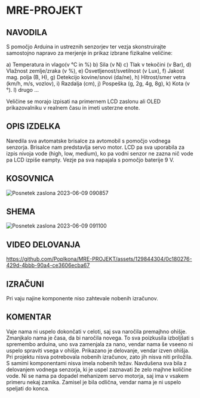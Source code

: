 # MRE-PROJEKT
## NAVODILA
S pomočjo Arduina in ustreznih senzorjev ter vezja skonstruirajte samostojno napravo za merjenje in prikaz izbrane fizikalne veličine:

a) Temperatura in vlago(v °C in %)
b) Sila (v N)
c) Tlak v tekočini (v Bar),
d) Vlažnost zemlje/zraka (v %),
e) Osvetljenost/svetilnost (v Lux),
f) Jakost mag. polja (B, H),
g) Detekcijo kovine/snovi (da/ne),
h) Hitrost/smer vetra (km/h, m/s, vozlov),
i) Razdalja (cm),
j) Pospeška (g, 2g, 4g, 8g),
k) Kota (v °).
l) drugo ...

Veličine se morajo izpisati na primernem LCD zaslonu ali OLED prikazovalniku v realnem času in imeti usterzne enote. 


## OPIS IZDELKA
Naredila sva avtomatske brisalce za avtomobil s pomočjo vodnega senzorja. Brisalce nam predstavlja servo motor. LCD pa sva uporabila za izpis nivoja vode (high, low, medium), ko pa vodni senzor ne zazna nič vode pa LCD izpiše eampty. Vezje pa sva napajala s pomočjo baterije 9 V.

## KOSOVNICA


![Posnetek zaslona 2023-06-09 090857](https://github.com/PopIkona/MRE-PROJEKT/assets/129844304/e7a23b5b-83b2-4949-be94-d0a74dcd7105)



## SHEMA


![Posnetek zaslona 2023-06-09 091100](https://github.com/PopIkona/MRE-PROJEKT/assets/129844304/743b19fc-107a-4e28-a166-aa804fba14bb)



## VIDEO DELOVANJA


https://github.com/PopIkona/MRE-PROJEKT/assets/129844304/0c180276-429d-4bbb-90a4-ce3606ecba67



## IZRAČUNI
Pri vaju najine komponente niso zahtevale nobenih izračunov.



## KOMENTAR
Vaje nama ni uspelo dokončati v celoti, saj sva naročila premajhno ohišje. Zmanjkalo nama je časa, da bi naročila novega. To sva poizkusila izboljšati s spremembo arduina, uno sva zamenjala za nano, vendar nama še vseeno ni uspelo spraviti vsega v ohišje. Prikazano je delovanje, vendar izven ohišja. Pri projektu nisva potrebovala nobenih izračunov, zato jih nisva niti priložila. S samimi komponentami nisva imela nobenih težav. Navdušena sva bila z delovanjem vodnega senzorja, ki je uspel zaznavati že zelo majhne količine vode. Ni se nama pa dopadel mehanizem servo motorja, saj ima v vsakem primeru nekaj zamika. Zamisel je bila odlična, vendar nama je ni uspelo speljati do konca.


